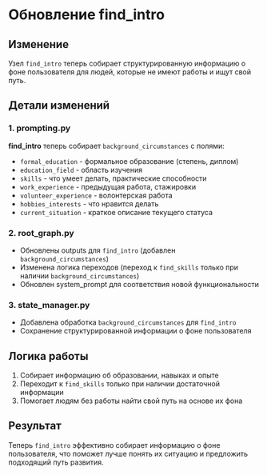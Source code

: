 # Обновление find_intro

## Изменение
Узел `find_intro` теперь собирает структурированную информацию о фоне пользователя для людей, которые не имеют работы и ищут свой путь.

## Детали изменений

### 1. prompting.py
**find_intro** теперь собирает `background_circumstances` с полями:
- `formal_education` - формальное образование (степень, диплом)
- `education_field` - область изучения
- `skills` - что умеет делать, практические способности
- `work_experience` - предыдущая работа, стажировки
- `volunteer_experience` - волонтерская работа
- `hobbies_interests` - что нравится делать
- `current_situation` - краткое описание текущего статуса

### 2. root_graph.py
- Обновлены outputs для `find_intro` (добавлен `background_circumstances`)
- Изменена логика переходов (переход к `find_skills` только при наличии `background_circumstances`)
- Обновлен system_prompt для соответствия новой функциональности

### 3. state_manager.py
- Добавлена обработка `background_circumstances` для `find_intro`
- Сохранение структурированной информации о фоне пользователя

## Логика работы
1. Собирает информацию об образовании, навыках и опыте
2. Переходит к `find_skills` только при наличии достаточной информации
3. Помогает людям без работы найти свой путь на основе их фона

## Результат
Теперь `find_intro` эффективно собирает информацию о фоне пользователя, что поможет лучше понять их ситуацию и предложить подходящий путь развития.
